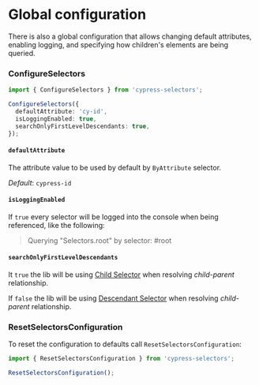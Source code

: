 # Global configuration

There is also a global configuration that allows changing default attributes, enabling logging, and specifying how children's elements are being queried.

### ConfigureSelectors

```typescript
import { ConfigureSelectors } from 'cypress-selectors';

ConfigureSelectors({
  defaultAttribute: 'cy-id',
  isLoggingEnabled: true,
  searchOnlyFirstLevelDescendants: true,
});
```

#### `defaultAttribute`

The attribute value to be used by default by `ByAttribute` selector.

_Default_: `cypress-id`

#### `isLoggingEnabled`

If `true` every selector will be logged into the console when being referenced, like the following:

> Querying "Selectors.root" by selector: #root

#### `searchOnlyFirstLevelDescendants`

It `true` the lib will be using [Child Selector](https://api.jquery.com/child-selector/) when resolving _child-parent_ relationship.

If `false` the lib will be using [Descendant Selector](https://api.jquery.com/descendant-selector/) when resolving _child-parent_ relationship.

### ResetSelectorsConfiguration

To reset the configuration to defaults call `ResetSelectorsConfiguration`:

```typescript
import { ResetSelectorsConfiguration } from 'cypress-selectors';

ResetSelectorsConfiguration();
```
